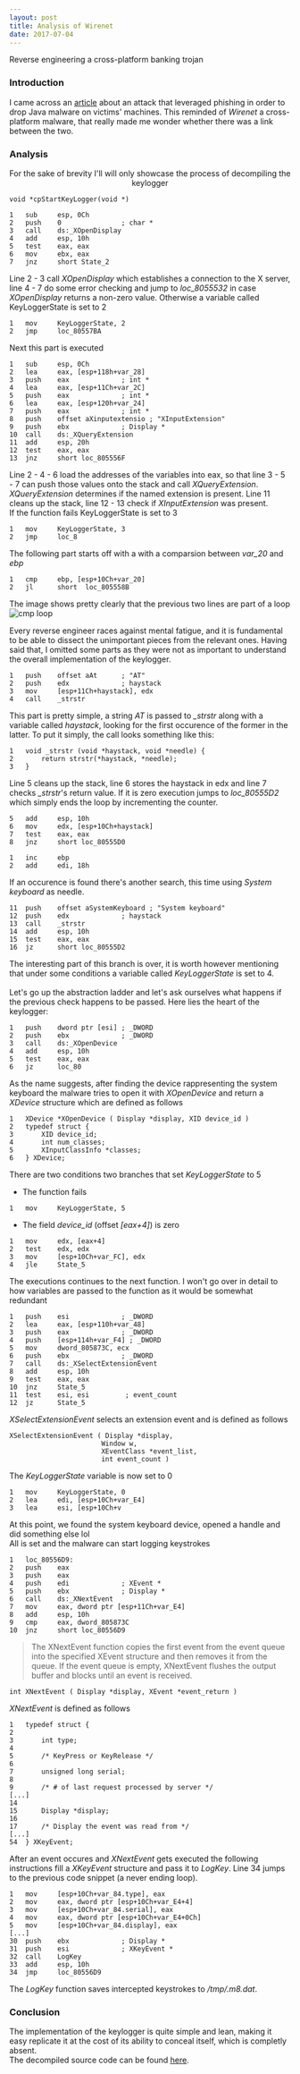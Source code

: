 ```yaml
---
layout: post
title: Analysis of Wirenet
date: 2017-07-04
---
```

<p class="subtitle">Reverse engineering a cross-platform banking trojan</p>
<!--moore-->
<!-- permalink: /:title -->

### Introduction

I came across an [article](https://securityintelligence.com/news/java-malware-becomes-a-cross-platform-threat/) about an attack that leveraged phishing in order to drop Java malware on victims' machines. This reminded of *Wirenet* a cross-platform malware, that really made me wonder whether there was a link between the two.

### Analysis

<p style="text-align: center;">For the sake of brevity I'll will only showcase the process of decompiling the keylogger</p>  

<!-- <pre style="background-color: #f5f5f5;padding-left: 1rem;padding-right: 1rem;padding-top: 1rem !important;padding-bottom: 1rem;important;line-height: 1.1rem;font-family: 'Inconsolata', Courier, monospace;font-size: 0.9rem;margin-top: 0rem;margin-bottom: 1.8rem;"> -->
```assembly
void *cpStartKeyLogger(void *)

1	sub     esp, 0Ch
2	push    0               ; char *
3	call    ds:_XOpenDisplay
4	add     esp, 10h
5	test    eax, eax
6	mov     ebx, eax
7	jnz     short State_2
```

Line 2 - 3 call _XOpenDisplay_ which establishes a connection to the X server, line 4 - 7 do some error checking and jump to _loc\_8055532_ in case _XOpenDisplay_ returns a non-zero value. Otherwise a variable called KeyLoggerState is set to 2

```assembly
1	mov     KeyLoggerState, 2
2	jmp     loc_80557BA
```

Next this part is executed

```assembly
1	sub     esp, 0Ch
2	lea     eax, [esp+118h+var_28]
3	push    eax             ; int *
4	lea     eax, [esp+11Ch+var_2C]
5	push    eax             ; int *
6	lea     eax, [esp+120h+var_24]
7	push    eax             ; int *
8	push    offset aXinputextensio ; "XInputExtension"
9	push    ebx             ; Display *
10	call    ds:_XQueryExtension
11	add     esp, 20h
12	test    eax, eax
13	jnz     short loc_805556F
```

Line 2 - 4 - 6 load the addresses of the variables into eax, so that line 3 - 5 - 7 can push those values onto the stack and call _XQueryExtension_. _XQueryExtension_ determines if the named extension is present. Line 11 cleans up the stack, line 12 - 13 check if _XInputExtension_ was present.  
If the function fails KeyLoggerState is set to 3

```assembly
1	mov     KeyLoggerState, 3
2	jmp     loc_8
```

The following part starts off with a with a comparsion between _var\_20_ and _ebp_

```assembly
1	cmp     ebp, [esp+10Ch+var_20]
2	jl      short  loc_805558B
```

The image shows pretty clearly that the previous two lines are part of a loop![cmp loop](/assets/img/ida_cmp_loop.png)

<!-- In this part the malware iterates over the list of input devices connected to the system, looking for one containing either `AT` or `System keyboard`. -->
Every reverse engineer races against mental fatigue, and it is fundamental to be able to dissect the unimportant pieces from the relevant ones. Having said that, I omitted some parts as they were not as important to understand the overall implementation of the keylogger.

```assembly
1	push    offset aAt      ; "AT"
2	push    edx             ; haystack
3	mov     [esp+11Ch+haystack], edx
4	call    _strstr
```
This part is pretty simple, a string _AT_ is passed to _\_strstr_ along with a variable called _haystack_, looking for the first occurence of the former in the latter. To put it simply, the call looks something like this:

```
1	void _strstr (void *haystack, void *needle) {
2		return strstr(*haystack, *needle);
3	}
```

Line 5 cleans up the stack, line 6 stores the haystack in edx and line 7 checks _\_strstr_'s return value. If it is zero execution jumps to _loc\_80555D2_ which simply ends the loop by incrementing the counter.

```assembly
5	add     esp, 10h
6	mov     edx, [esp+10Ch+haystack]
7	test    eax, eax
8	jnz     short loc_80555D0
```

```assembly
1	inc     ebp
2	add     edi, 18h
```

If an occurence is found there's another search, this time using _System keyboard_ as needle.

```
11	push    offset aSystemKeyboard ; "System keyboard"
12	push    edx             ; haystack
13	call    _strstr
14	add     esp, 10h
15	test    eax, eax
16	jz      short loc_80555D2
```

The interesting part of this branch is over, it is worth however mentioning that under some conditions a variable called _KeyLoggerState_ is set to 4.  
<br>
Let's go up the abstraction ladder and let's ask ourselves what happens if the previous check happens to be passed.
Here lies the heart of the keylogger:

```assembly
1	push    dword ptr [esi] ; _DWORD
2	push    ebx             ; _DWORD
3	call    ds:_XOpenDevice
4	add     esp, 10h
5	test    eax, eax
6	jz      loc_80
```
As the name suggests, after finding the device rappresenting the system keyboard the malware tries to open it with _XOpenDevice_ and return a _XDevice_ structure which are defined as follows
```
1	XDevice *XOpenDevice ( Display *display, XID device_id )
2	typedef struct {
3		XID device_id;
4		int num_classes;
5		XInputClassInfo *classes;
6	} XDevice;
```
There are two conditions two branches that set _KeyLoggerState_ to 5

* The function fails
```assembly
1	mov     KeyLoggerState, 5
```
* The field _device\_id_ (offset _[eax+4]_) is zero
```assembly
1	mov     edx, [eax+4]
2	test    edx, edx
3	mov     [esp+10Ch+var_FC], edx
4	jle     State_5
```

The executions continues to the next function. I won't go over in detail to how variables are passed to the function as it would be somewhat redundant

```assembly
1	push    esi             ; _DWORD
2	lea     eax, [esp+110h+var_48]
3	push    eax             ; _DWORD
4	push    [esp+114h+var_F4] ; _DWORD
5	mov     dword_805873C, ecx
6	push    ebx             ; _DWORD
7	call    ds:_XSelectExtensionEvent
8	add     esp, 10h
9	test    eax, eax
10	jnz     State_5
11	test    esi, esi         ; event_count
12	jz      State_5
```
_XSelectExtensionEvent_ selects an extension event and is defined as follows
```
XSelectExtensionEvent ( Display *display,
                       Window w,
                       XEventClass *event_list,
                       int event_count )
```

The _KeyLoggerState_ variable is now set to 0
```assembly
1	mov     KeyLoggerState, 0
2	lea     edi, [esp+10Ch+var_E4]
3	lea     esi, [esp+10Ch+v
```
At this point, we found the system keyboard device, opened a handle and did something else lol  
All is set and the malware can start logging keystrokes

```assembly
1	loc_80556D9:
2	push    eax
3	push    eax
4	push    edi             ; XEvent *
5	push    ebx             ; Display *
6	call    ds:_XNextEvent
7	mov     eax, dword ptr [esp+11Ch+var_E4]
8	add     esp, 10h
9	cmp     eax, dword_805873C
10	jnz     short loc_80556D9
```

>The XNextEvent function copies the first event from the event queue into the specified XEvent structure and then removes it from the queue. If the event queue is empty, XNextEvent flushes the output buffer and blocks until an event is received.

```
int XNextEvent ( Display *display, XEvent *event_return )
```
_XNextEvent_ is defined as follows
```
1	typedef struct {
2	
3		int type;
4	
5		/* KeyPress or KeyRelease */
6	
7		unsigned long serial;
8	
9		/* # of last request processed by server */
[...]
14	
15		Display *display;
16	
17		/* Display the event was read from */
[...]
54	} XKeyEvent;
```

After an event occures and _XNextEvent_ gets executed the following instructions fill a _XKeyEvent_ structure and pass it to _LogKey_. Line 34 jumps to the previous code snippet (a never ending loop).

```assembly
1	mov     [esp+10Ch+var_84.type], eax
2	mov     eax, dword ptr [esp+10Ch+var_E4+4]
3	mov     [esp+10Ch+var_84.serial], eax
4	mov     eax, dword ptr [esp+10Ch+var_E4+0Ch]
5	mov     [esp+10Ch+var_84.display], eax
[...]
30	push    ebx             ; Display *
31	push    esi             ; XKeyEvent *
32	call    LogKey
33	add     esp, 10h
34	jmp     loc_80556D9
```

The _LogKey_ function saves intercepted keystrokes to _/tmp/.m8.dat_.

<!-- This is what happens right after `KeyLoggerState` is set to 5
```assembly
1	push    0               ; int
2	push    ebx             ; Display *
3	call    ds:_XSync
4	mov     [esp+11Ch+var_11C], ebx ; Display *
5	call    ds:_XCloseDisplay
6	add     esp, 1
```
-->

### Conclusion

The implementation of the keylogger is quite simple and lean, making it easy replicate it at the cost of its ability to conceal itself, which is completly absent.  
The decompiled source code can be found [here](https://github.com/shxdow/wirenet-analysis).

<!-- **Obstacles. barriers. Dead ends. They can end your journey or they can cause you to change directions.**

**No matter what you do in life there will always be something standing in the way of you reaching your goal.** Money, knowledge, location, connections and timing, they can all influence how easy or hard it is to do what you want to do. The question is: what do you do when you’re faced with an obstacle?

**Do you quit or do you change direction?**

**You’ve already decided to build a wall, don’t be stopped by a dead end and change directions to keep on building.** I’ve already started to build a blog, if I lose interest in a topic then I can write about something else. When you reach a barrier I encourage you to change directions and find another way to reach your goal. -->
